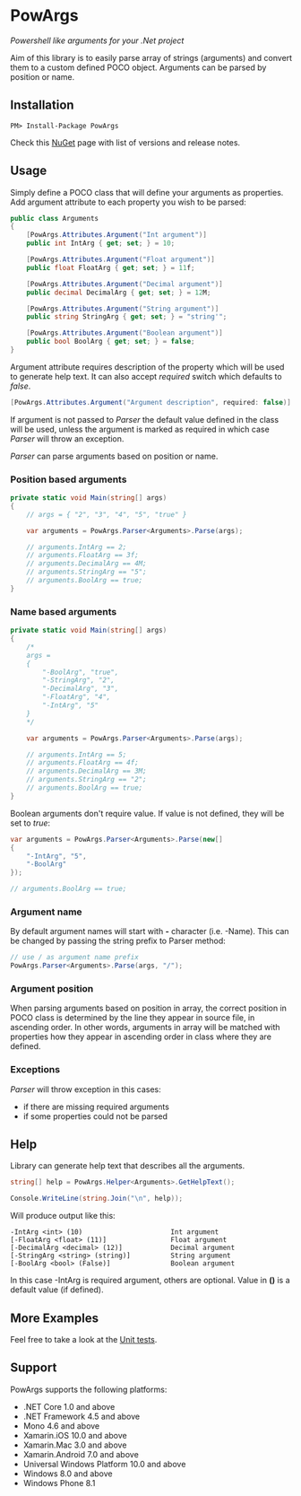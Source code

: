 # PowArgs
_Powershell like arguments for your .Net project_

Aim of this library is to easily parse array of strings (arguments) and convert them to a custom defined POCO object. Arguments can be parsed by position or name.

## Installation

```
PM> Install-Package PowArgs
```

Check this [NuGet](https://www.nuget.org/packages/PowArgs/) page with list of versions and release notes.

## Usage

Simply define a POCO class that will define your arguments as properties. Add argument attribute to each property you wish to be parsed:

```csharp
public class Arguments
{
    [PowArgs.Attributes.Argument("Int argument")]
    public int IntArg { get; set; } = 10;

    [PowArgs.Attributes.Argument("Float argument")]
    public float FloatArg { get; set; } = 11f;

    [PowArgs.Attributes.Argument("Decimal argument")]
    public decimal DecimalArg { get; set; } = 12M;

    [PowArgs.Attributes.Argument("String argument")]
    public string StringArg { get; set; } = "string'";

    [PowArgs.Attributes.Argument("Boolean argument")]
    public bool BoolArg { get; set; } = false;
}
```

Argument attribute requires description of the property which will be used to generate help text. It can also accept *required* switch which defaults to *false*.

```csharp
[PowArgs.Attributes.Argument("Argument description", required: false)]
```

If argument is not passed to _Parser_ the default value defined in the class will be used, unless the argument is marked as required in which case _Parser_ will throw an exception.

_Parser_ can parse arguments based on position or name.

### Position based arguments

```csharp
private static void Main(string[] args)
{
    // args = { "2", "3", "4", "5", "true" }

    var arguments = PowArgs.Parser<Arguments>.Parse(args);

    // arguments.IntArg == 2;
    // arguments.FloatArg == 3f;
    // arguments.DecimalArg == 4M;
    // arguments.StringArg == "5";
    // arguments.BoolArg == true;
}
```

### Name based arguments

```csharp
private static void Main(string[] args)
{
    /* 
    args = 
    { 
        "-BoolArg", "true", 
        "-StringArg", "2",
        "-DecimalArg", "3",
        "-FloatArg", "4",
        "-IntArg", "5" 
    }
    */

    var arguments = PowArgs.Parser<Arguments>.Parse(args);

    // arguments.IntArg == 5;
    // arguments.FloatArg == 4f;
    // arguments.DecimalArg == 3M;
    // arguments.StringArg == "2";
    // arguments.BoolArg == true;
}
```

Boolean arguments don't require value. If value is not defined, they will be set to *true*:

```csharp
var arguments = PowArgs.Parser<Arguments>.Parse(new[]
{
    "-IntArg", "5",
    "-BoolArg"
});

// arguments.BoolArg == true;
```

### Argument name

By default argument names will start with **-** character (i.e. -Name). This can be changed by passing the string prefix to Parser method:

```csharp
// use / as argument name prefix
PowArgs.Parser<Arguments>.Parse(args, "/");
```

### Argument position

When parsing arguments based on position in array, the correct position in POCO class is determined by the line they appear in source file, in ascending order. In other words, arguments in array will be matched with properties how they appear in ascending order in class where they are defined.

### Exceptions

_Parser_ will throw exception in this cases:

- if there are missing required arguments
- if some properties could not be parsed

## Help

Library can generate help text that describes all the arguments.

```csharp
string[] help = PowArgs.Helper<Arguments>.GetHelpText();

Console.WriteLine(string.Join("\n", help));
```

Will produce output like this:

```
-IntArg <int> (10)                      Int argument
[-FloatArg <float> (11)]                Float argument
[-DecimalArg <decimal> (12)]            Decimal argument
[-StringArg <string> (string)]          String argument
[-BoolArg <bool> (False)]               Boolean argument

```

In this case -IntArg is required argument, others are optional. Value in __()__ is a default value (if defined).

## More Examples

Feel free to take a look at the [Unit tests](https://github.com/jborut/powargs/blob/master/UnitTests/TestParser.cs).

## Support

PowArgs supports the following platforms:

- .NET Core 1.0 and above
- .NET Framework 4.5 and above
- Mono 4.6 and above
- Xamarin.iOS 10.0 and above
- Xamarin.Mac 3.0 and above
- Xamarin.Android 7.0 and above
- Universal Windows Platform 10.0 and above
- Windows 8.0 and above
- Windows Phone 8.1

